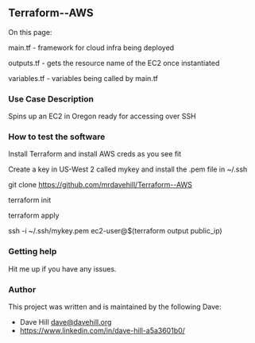 ## Terraform--AWS

On this page:

main.tf - framework for cloud infra being deployed

outputs.tf - gets the resource name of the EC2 once instantiated

variables.tf - variables being called by main.tf
 
### Use Case Description

Spins up an EC2 in Oregon ready for accessing over SSH

### How to test the software

Install Terraform and install AWS creds as you see fit

Create a key in US-West 2 called mykey and install the .pem file in ~/.ssh 

git clone https://github.com/mrdavehill/Terraform--AWS

terraform init

terraform apply

ssh -i ~/.ssh/mykey.pem ec2-user@$(terraform output public_ip)

### Getting help

Hit me up if you have any issues.

### Author

This project was written and is maintained by the following Dave:

* Dave Hill <dave@davehill.org>
* https://www.linkedin.com/in/dave-hill-a5a3601b0/

